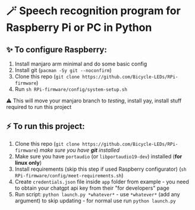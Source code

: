 # 🪄 Speech recognition program for Raspberry Pi or PC in Python

## ✨ To configure Raspberry:
1. Install manjaro arm minimal and do some basic config
2. Install git (`pacman -Sy git --noconfirm`)
3. Clone this repo (`git clone https://github.com/Bicycle-LEDs/RPi-firmware`)
4. Run `sh RPi-firmware/config/system-setup.sh` 

⚠️ This will move your manjaro branch to *testing*, install yay, install stuff required to run this project

## ⚡ To run this project:
1. Clone this repo (`git clone https://github.com/Bicycle-LEDs/RPi-firmware`) *make sure you have **git** installed*
2. Make sure you have `portaudio` (or `libportaudio19-dev`) installed (**for linux only**)
3. Install requirements (skip this step if used Raspberry configurator) (`sh RPi-firmware/config/meet-requirements.sh`)
4. Create `credentials.json` file inside `app` folder from example - you need to obtain your chatgpt api key from their "for developers" page
5. Run script: ```python launch.py *whatever*``` - use `*whatever*` (add any argument) to skip updating - for normal use run ```python launch.py```